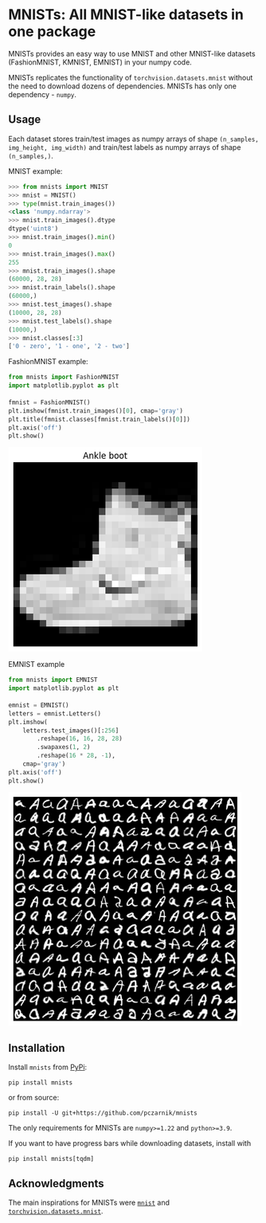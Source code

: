 # MNISTs: All MNIST-like datasets in one package

MNISTs provides an easy way to use MNIST and other MNIST-like datasets (FashionMNIST, KMNIST, EMNIST) in your numpy code.

MNISTs replicates the functionality of `torchvision.datasets.mnist` without the need to download dozens of dependencies.
MNISTs has only one dependency - `numpy`.


## Usage

Each dataset stores train/test images as numpy arrays of shape `(n_samples, img_height, img_width)` and train/test labels as numpy arrays of shape `(n_samples,)`.

MNIST example:
```python
>>> from mnists import MNIST
>>> mnist = MNIST()
>>> type(mnist.train_images())
<class 'numpy.ndarray'>
>>> mnist.train_images().dtype
dtype('uint8')
>>> mnist.train_images().min()
0
>>> mnist.train_images().max()
255
>>> mnist.train_images().shape
(60000, 28, 28)
>>> mnist.train_labels().shape
(60000,)
>>> mnist.test_images().shape
(10000, 28, 28)
>>> mnist.test_labels().shape
(10000,)
>>> mnist.classes[:3]
['0 - zero', '1 - one', '2 - two']
```

FashionMNIST example:
```python
from mnists import FashionMNIST
import matplotlib.pyplot as plt

fmnist = FashionMNIST()
plt.imshow(fmnist.train_images()[0], cmap='gray')
plt.title(fmnist.classes[fmnist.train_labels()[0]])
plt.axis('off')
plt.show()
```
![FashionMNIST example](https://raw.githubusercontent.com/pczarnik/mnists/main/imgs/fmnist_boot.png)

EMNIST example
```python
from mnists import EMNIST
import matplotlib.pyplot as plt

emnist = EMNIST()
letters = emnist.Letters()
plt.imshow(
    letters.test_images()[:256]
        .reshape(16, 16, 28, 28)
        .swapaxes(1, 2)
        .reshape(16 * 28, -1),
    cmap='gray')
plt.axis('off')
plt.show()
```
![EMNIST example](https://raw.githubusercontent.com/pczarnik/mnists/main/imgs/emnist_letters_256.png)

## Installation

Install `mnists` from [PyPi](https://pypi.org/project/mnists):
```
pip install mnists
```
or from source:
```
pip install -U git+https://github.com/pczarnik/mnists
```
The only requirements for MNISTs are `numpy>=1.22` and `python>=3.9`.

If you want to have progress bars while downloading datasets, install with
```
pip install mnists[tqdm]
```

## Acknowledgments

The main inspirations for MNISTs were [`mnist`](https://github.com/datapythonista/mnist) and [`torchvision.datasets.mnist`](https://github.com/pytorch/vision).
